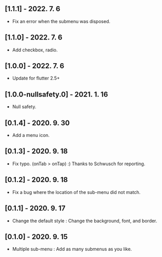 ## [1.1.1] - 2022. 7. 6

* Fix an error when the submenu was disposed.

## [1.1.0] - 2022. 7. 6

* Add checkbox, radio.

## [1.0.0] - 2022. 7. 6

* Update for flutter 2.5+

## [1.0.0-nullsafety.0] - 2021. 1. 16

* Null safety.

## [0.1.4] - 2020. 9. 30

* Add a menu icon.

## [0.1.3] - 2020. 9. 18

* Fix typo. (onTab > onTap) :) Thanks to Schwusch for reporting.

## [0.1.2] - 2020. 9. 18

* Fix a bug where the location of the sub-menu did not match.

## [0.1.1] - 2020. 9. 17

* Change the default style : Change the background, font, and border.

## [0.1.0] - 2020. 9. 15

* Multiple sub-menu : Add as many submenus as you like.
